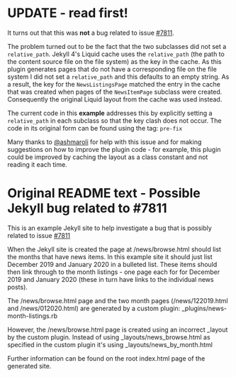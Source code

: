 # UPDATE - read first!

It turns out that this was **not** a bug related to issue [#7811](https://github.com/jekyll/jekyll/issues/7811).

The problem turned out to be the fact that the two subclasses did not set a `relative_path`. Jekyll 4's Liquid cache uses the `relative_path` (the path to the content source file on the file system) as the key in the cache. As this plugin generates pages that do not have a corresponding file on the file system I did not set a `relative_path` and this defaults to an empty string. As a result, the key for the `NewsListingsPage` matched the entry in the cache that was created when pages of the `NewsItemPage` subclass were created. Consequently the original Liquid layout from the cache was used instead.

The current code in this **example** addresses this by explicitly setting a `relative_path` in each subclass so that the key clash does not occur. The code in its original form can be found using the tag: `pre-fix`

Many thanks to [@ashmaroli](https://github.com/ashmaroli) for help with this issue and for making suggestions on how to improve the plugin code - for example, this plugin could be improved by caching the layout as a class constant and not reading it each time.


# Original README text - Possible Jekyll bug related to #7811

This is an example Jekyll site to help investigate a bug that is possibly related to issue [#7811](https://github.com/jekyll/jekyll/issues/7811)

When the Jekyll site is created the page at /news/browse.html should list the months that have news items. In this example site it should just list December 2019 and January 2020 in a bulleted list. These items should then link through to the month listings - one page each for for December 2019 and January 2020 (these in turn have links to the individual news posts).

The /news/browse.html page and the two month pages (/news/122019.html and /news/012020.html) are generated by a custom plugin: _plugins/news-month-listings.rb

However, the /news/browse.html page is created using an incorrect _layout by the custom plugin. Instead of using _layouts/news_browse.html as specified in the custom plugin it's using _layouts/news_by_month.html

Further information can be found on the root index.html page of the generated site.
